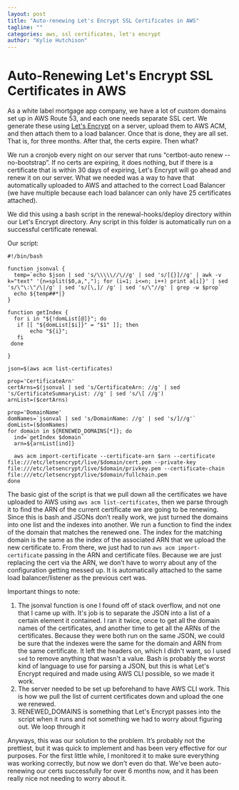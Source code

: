```yaml
---
layout: post
title: "Auto-renewing Let's Encrypt SSL Certificates in AWS"
tagline: ""
categories: aws, ssl certificates, let's encrypt
author: "Kylie Hutchison"
---
```


# Auto-Renewing Let's Encrypt SSL Certificates in AWS

As a white label mortgage app company, we have a lot of custom domains set up in AWS Route 53, and each one needs separate SSL cert. We generate these using [Let's Encrypt](https://letsencrypt.org/) on a server, upload them to AWS ACM, and then attach them to a load balancer. Once that is done, they are all set. That is, for three months. After that, the certs expire. Then what?

We run a cronjob every night on our server that runs “certbot-auto renew --no-bootstrap”. If no certs are expiring, it does nothing, but if there is a certificate that is within 30 days of expiring, Let's Encrypt will go ahead and renew it on our server. What we needed was a way to have that automatically uploaded to AWS and attached to the correct Load Balancer (we have multiple because each load balancer can only have 25 certificates attached).

We did this using a bash script in the renewal-hooks/deploy directory within our Let's Encrypt directory. Any script in this folder is automatically run on a successful certificate renewal.

Our script:
```
#!/bin/bash

function jsonval {
  temp=`echo $json | sed 's/\\\\\//\//g' | sed 's/[{}]//g' | awk -v k="text" '{n=split($0,a,","); for (i=1; i<=n; i++) print a[i]}' | sed 's/\"\:\"/\|/g' | sed 's/[\,]/ /g' | sed 's/\"//g' | grep -w $prop`
  echo ${temp##*|}
}

function getIndex {
  for i in "${!domList[@]}"; do
   if [[ "${domList[$i]}" = "$1" ]]; then
       echo "${i}";
   fi
 done

}

json=$(aws acm list-certificates)

prop='CertificateArn'
certArns=$(jsonval | sed 's/CertificateArn: //g' | sed 's/CertificateSummaryList: //g' | sed 's/\[ //g')
arnList=($certArns)

prop='DomainName'
domNames=`jsonval | sed 's/DomainName: //g' | sed 's/]//g'`
domList=($domNames)
for domain in ${RENEWED_DOMAINS[*]}; do
  ind=`getIndex $domain`
  arn=${arnList[ind]}

  aws acm import-certificate --certificate-arn $arn --certificate file:///etc/letsencrypt/live/$domain/cert.pem --private-key file:///etc/letsencrypt/live/$domain/privkey.pem --certificate-chain file:///etc/letsencrypt/live/$domain/fullchain.pem
done
```

The basic gist of the script is that we pull down all the certificates we have uploaded to AWS using `aws acm list-certificates`, then we parse through it to find the ARN of the current certificate we are going to be renewing. Since this is bash and JSONs don’t really work, we just turned the domains into one list and the indexes into another. We run a function to find the index of the domain that matches the renewed one. The index for the matching domain is the same as the index of the associated ARN that we upload the new certificate to. From there, we just had to run `aws acm import-certificate` passing in the ARN and certificate files. Because we are just replacing the cert via the ARN, we don’t have to worry about any of the configuration getting messed up. It is automatically attached to the same load balancer/listener as the previous cert was.

Important things to note:

1. The jsonval function is one I found off of stack overflow, and not one that I came up with. It's job is to separate the JSON into a list of a certain element it contained. I ran it twice, once to get all the domain names of the certificates, and another time to get all the ARNs of the certificates. Because they were both run on the same JSON, we could be sure that the indexes were the same for the domain and ARN from the same certificate.  It left the headers on, which I didn't want, so I used `sed` to remove anything that wasn't a value.  Bash is probably the worst kind of language to use for parsing a JSON, but this is what Let's Encrypt required and made using AWS CLI possible, so we made it work.
2. The server needed to be set up beforehand to have AWS CLI work. This is how we pull the list of current certificates down and upload the one we renewed.
3. RENEWED_DOMAINS is something that Let's Encrypt passes into the script when it runs and not something we had to worry about figuring out. We loop through it

Anyways, this was our solution to the problem. It’s probably not the prettiest, but it was quick to implement and has been very effective for our purposes. For the first little while, I monitored it to make sure everything was working correctly, but now we don't even do that. We've been auto-renewing our certs successfully for over 6 months now, and it has been really nice not needing to worry about it.
